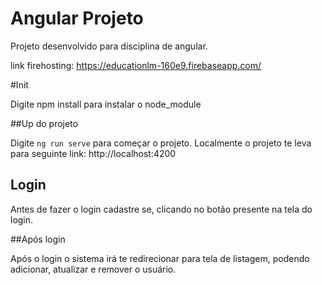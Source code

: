 
# Angular Projeto
Projeto desenvolvido para disciplina de angular.

link firehosting: https://educationlm-160e9.firebaseapp.com/

#Init

Digite npm install para instalar o node_module

##Up do projeto

Digite `ng run serve` para começar o projeto.
Localmente o projeto te leva para seguinte link: http://localhost:4200

## Login

Antes de fazer o login cadastre se, clicando no botão presente na tela do login.

##Após login

Após o login  o sistema irá te redirecionar para tela de listagem, podendo adicionar, atualizar e remover o usuário.






